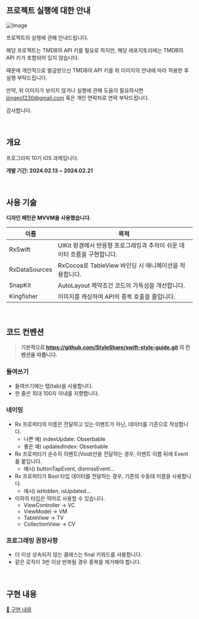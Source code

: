 ## 프로젝트 실행에 대한 안내
![Image](https://github.com/user-attachments/assets/9ae12975-3e5a-43dd-afea-2a062781b7e0)

프로젝트의 실행에 관해 안내드립니다. 

해당 프로젝트는 TMDB의 API 키를 필요로 하지만, 해당 레포지토리에는 TMDB의 API 키가 포함되어 있지 않습니다.

때문에 개인적으로 발급받으신 TMDB의 API 키를 위 이미지의 안내에 따라 적용한 후 실행 부탁드립니다.

만약, 위 이미지가 보이지 않거나 실행에 관해 도움이 필요하시면 jjingeo1230@gmail.com 혹은 개인 연락처로 연락 부탁드립니다.

감사합니다.

<br/>

## 개요
프로그라피 10기 iOS 과제입니다.

**개발 기간: 2024.02.13 ~ 2024.02.21**

<br/>

## 사용 기술
**디자인 패턴은 MVVM을 사용했습니다.**

| 이름 | 목적 |
| --- | --- |
| RxSwift | UIKit 환경에서 반응형 프로그래밍과 추적이 쉬운 데이터 흐름을 구현합니다. |
| RxDataSources | RxCocoa로 TableView 바인딩 시 애니메이션을 적용합니다. |
| SnapKit | AutoLayout 제약조건 코드의 가독성을 개선합니다. |
| Kingfisher | 이미지를 캐싱하여 API의 중복 호출을 줄입니다. |

<br/>

## 코드 컨벤션
> **기본적으로 https://github.com/StyleShare/swift-style-guide.git 의 컨벤션을 따릅니다.**

### 들여쓰기
- 들여쓰기에는 탭(tab)을 사용합니다.
- 한 줄은 최대 100자 이내를 지향합니다.

### 네이밍
- Rx 프로퍼티의 이름은 전달하고 있는 이벤트가 아닌, 데이터를 기준으로 작성합니다.
    - 나쁜 예) indexUpdate: Obserbable<Int>
    - 좋은 예) updatedIndex: Obserbable<Int>
- Rx 프로퍼티가 순수히 이벤트(Void)만을 전달하는 경우, 이벤트 이름 뒤에 Event를 붙입니다.
    - 예시) buttonTapEvent, dismissEvent…
- Rx 프로퍼티가 Bool 타입 데이터를 전달하는 경우, 기존의 수동태 이름을 사용합니다.
    - 예시) isHidden, isUpdated…
- 이하의 타입은 약어로 사용할 수 있습니다.
    - ViewController → VC
    - ViewModel → VM
    - TableView → TV
    - CollectionView → CV

### 프로그래밍 권장사항
- 더 이상 상속되지 않는 클래스는 final 키워드를 사용합니다.
- 같은 로직이 3번 이상 반복될 경우 중복을 제거해야 합니다.

<br/>

## 구현 내용
[🔗 구현 내용](https://axiomatic-mambo-9a8.notion.site/1a1b946392fe80ceb073c0b585854636?pvs=4)

<br/>

